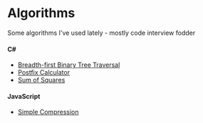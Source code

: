 # Algorithms
Some algorithms I've used lately - mostly code interview fodder

#### C&#35;
 - [Breadth-first Binary Tree Traversal](Breadth-first-search.cs)
 - [Postfix Calculator](Postfix-calculator.cs)
 - [Sum of Squares](Sum-of-squares.cs)

#### JavaScript
 - [Simple Compression](SimpleCompression.js)
